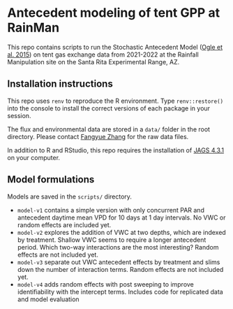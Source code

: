 # Antecedent modeling of tent GPP at RainMan

This repo contains scripts to run the Stochastic Antecedent Model ([Ogle et al. 2015](https://onlinelibrary.wiley.com/doi/full/10.1111/ele.12399)) on tent gas exchange data from 2021-2022 at the Rainfall Manipulation site on the Santa Rita Experimental Range, AZ. 

## Installation instructions
This repo uses `renv` to reproduce the R environment. Type `renv::restore()` into the console to install the correct versions of each package in your session. 

The flux and environmental data are stored in a `data/` folder in the root directory. Please contact [Fangyue Zhang](mailto:fangyuezhang@arizona.edu) for the raw data files. 

In addition to R and RStudio, this repo requires the installation of [JAGS 4.3.1](https://sourceforge.net/projects/mcmc-jags/files/) on your computer. 

## Model formulations
Models are saved in the `scripts/` directory. 
 - `model-v1` contains a simple version with only concurrent PAR and antecedent daytime mean VPD for 10 days at 1 day intervals. No VWC or random effects are included yet. 
 - `model-v2` explores the addition of VWC at two depths, which are indexed by treatment. Shallow VWC seems to require a longer antecedent period. Which two-way interactions are the most interesting? Random effects are not included yet. 
 - `model-v3` separate out VWC antecedent effects by treatment and slims down the number of interaction terms. Random effects are not included yet. 
 - `model-v4` adds random effects with post sweeping to improve identifiability with the intercept terms. Includes code for replicated data and model evaluation